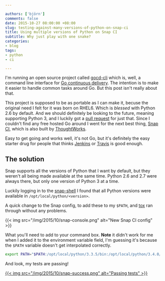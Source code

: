 ```yaml
---

authors: ['björn']
comments: false
date: 2015-10-27 08:00:00 +08:00
slug: testing-against-many-versions-of-python-on-snap-ci
title: Using multiple versions of Python on Snap CI
subtitle: Why just play with one snake?
categories:
- blog
tags:
- python
- ci

---
```


I'm running an open source project called [gocd-cli] which is, well, a command
line interface for [Go continuous delivery]. The intention is to make it
easier to handle common tasks around Go. But this post isn't really about that.

This project is supposed to be as portable as I can make it, becuse the original
need I felt for it was born on RHEL6. Which is *blessed* with Python 2.6 by
default. And we should definitely be looking to the future, meaning supporting
Python 3, and I luckily got a [pull request] for just that. Since I couldn't
find any free hosted Go around I went for the next best thing, [Snap CI],
which is also built by [ThoughtWorks].

Easy to get going and works well, it's not Go, but it's definitely the easy
starter drug for people that thinks [Jenkins] or [Travis] is good enough.

## The solution

Snap supports all the versions of Python that I want by default, but they
weren't all being made available at the same time. Python 2.6 and 2.7
were always there, but only one version of Python 3 at a time.

Luckily logging in to the [snap-shell] I found that all Python versions were
available in `/opt/local/python/<version>`.

A quick change to the Snap config, to add these to my `$PATH`, and [tox] ran
through without any problems.

{{< img src="/img/2015/10/snap-console.png" alt="New Snap CI config" >}}

What you'll need to add to your command box. **Note** it didn't work for me when
I added it to the environment variable field, I'm guessing it's because the `$PATH`
variable doesn't get interpolated correctly.

``` bash
export PATH="$PATH:/opt/local/python/3.3.5/bin:/opt/local/python/3.4.0/bin:/opt/local/python/3.5.0/bin"
```

And look, my tests are passing!

[{{< img src="/img/2015/10/snap-success.png" alt="Passing tests" >}}](https://snap-ci.com/gaqzi/py-gocd/branch/master)

[gocd-cli]: https://github.com/gaqzi/gocd-cli
[pull request]: https://github.com/gaqzi/py-gocd/pull/6
[Go continuous delivery]: http://www.go.cd/
[Snap CI]: https://snap-ci.com/
[ThoughtWorks]: https://en.wikipedia.org/wiki/ThoughtWorks
[Jenkins]: https://en.wikipedia.org/wiki/Jenkins_(software)
[Travis]: https://en.wikipedia.org/wiki/Travis_CI
[tox]: https://tox.readthedocs.org/en/latest/
[snap-shell]: https://blog.snap-ci.com/blog/2014/08/11/introducing-snap-shell/
